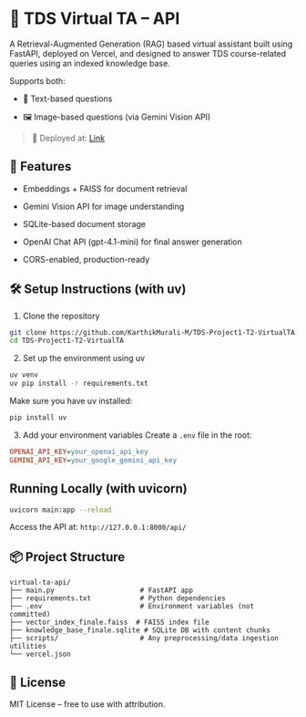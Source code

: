 # 🧠 TDS Virtual TA – API

A Retrieval-Augmented Generation (RAG) based virtual assistant built using FastAPI, deployed on Vercel, and designed to answer TDS course-related queries using an indexed knowledge base.

Supports both:

- 🧾 Text-based questions

- 🖼️ Image-based questions (via Gemini Vision API)

 >📍 Deployed at: [Link](https://tds-virtual-ta-final-sooty.vercel.app/)

## 🔧 Features

- Embeddings + FAISS for document retrieval

- Gemini Vision API for image understanding

- SQLite-based document storage

- OpenAI Chat API (gpt-4.1-mini) for final answer generation

- CORS-enabled, production-ready

## 🛠️ Setup Instructions (with uv)
1. Clone the repository
```bash
git clone https://github.com/KarthikMurali-M/TDS-Project1-T2-VirtualTA.git
cd TDS-Project1-T2-VirtualTA
```
2. Set up the environment using uv
```bash
uv venv
uv pip install -r requirements.txt
```
Make sure you have uv installed:

```bash
pip install uv
```


3. Add your environment variables
Create a ```.env``` file in the root:

```ini
OPENAI_API_KEY=your_openai_api_key
GEMINI_API_KEY=your_google_gemini_api_key
```


## Running Locally (with uvicorn)
```bash
uvicorn main:app --reload
```
Access the API at: ```http://127.0.0.1:8000/api/```

## 📦 Project Structure
```
virtual-ta-api/
├── main.py                     # FastAPI app
├── requirements.txt            # Python dependencies
├── .env                        # Environment variables (not committed)
├── vector_index_finale.faiss  # FAISS index file
├── knowledge_base_finale.sqlite # SQLite DB with content chunks
├── scripts/                    # Any preprocessing/data ingestion utilities
└── vercel.json
```


## 📄 License
MIT License – free to use with attribution.






